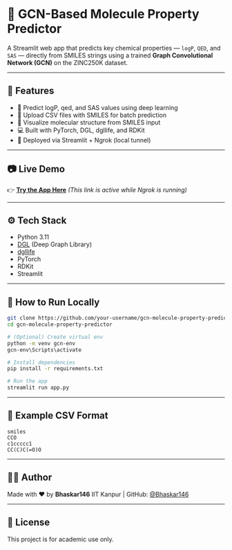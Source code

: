 # 🤪 GCN-Based Molecule Property Predictor

A Streamlit web app that predicts key chemical properties — `logP`, `QED`, and `SAS` — directly from SMILES strings using a trained **Graph Convolutional Network (GCN)** on the ZINC250K dataset.

---

## 🌟 Features

* 🧠 Predict logP, qed, and SAS values using deep learning
* 📄 Upload CSV files with SMILES for batch prediction
* 🔬 Visualize molecular structure from SMILES input
* 💻 Built with PyTorch, DGL, dgllife, and RDKit
* 🚀 Deployed via Streamlit + Ngrok (local tunnel)

---

## 📷 Live Demo

👉 **[Try the App Here](https://9304f39325e0.ngrok-free.app)**
*(This link is active while Ngrok is running)*

---

## ⚙️ Tech Stack

* Python 3.11
* [DGL](https://www.dgl.ai/) (Deep Graph Library)
* [dgllife](https://lifesci.dgl.ai/)
* PyTorch
* RDKit
* Streamlit

---

## 📅 How to Run Locally

```bash
git clone https://github.com/your-username/gcn-molecule-property-predictor.git
cd gcn-molecule-property-predictor

# (Optional) Create virtual env
python -m venv gcn-env
gcn-env\Scripts\activate

# Install dependencies
pip install -r requirements.txt

# Run the app
streamlit run app.py
```

---

## 📁 Example CSV Format

```csv
smiles
CCO
c1ccccc1
CC(C)C(=O)O
```

---

## 🧑‍💼 Author

Made with ❤️ by **Bhaskar146**
IIT Kanpur | GitHub: [@Bhaskar146](https://github.com/Bhaskar146)

---

## 📄 License

This project is for academic use only.
